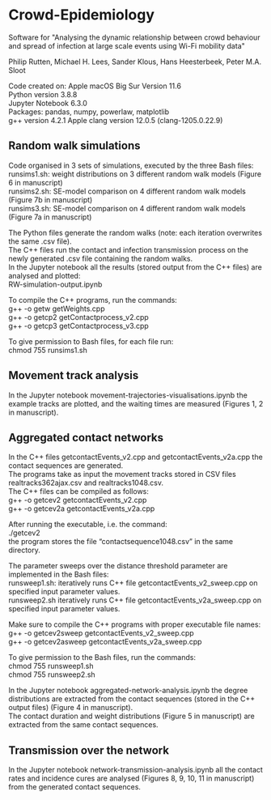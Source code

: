 # Crowd-Epidemiology

Software for "Analysing the dynamic relationship between crowd behaviour and spread of infection at large scale events using Wi-Fi mobility data"

Philip Rutten, Michael H. Lees, Sander Klous, Hans Heesterbeek, Peter M.A. Sloot

Code created on: Apple macOS Big Sur Version 11.6<br/>
Python version 3.8.8<br/>
Jupyter Notebook 6.3.0<br/>
Packages: pandas, numpy, powerlaw, matplotlib<br/>
g++ version 4.2.1 Apple clang version 12.0.5 (clang-1205.0.22.9)

## Random walk simulations

Code organised in 3 sets of simulations, executed by the three Bash files:<br/>
runsims1.sh: weight distributions on 3 different random walk models (Figure 6 in manuscript)<br/>
runsims2.sh: SE-model comparison on 4 different random walk models (Figure 7b in manuscript)<br/>
runsims3.sh: SE-model comparison on 4 different random walk models (Figure 7a in manuscript)<br/>

The Python files generate the random walks (note: each iteration overwrites the same .csv file).<br/>
The C++ files run the contact and infection transmission process on the newly generated .csv file containing the random walks.<br/>
In the Jupyter notebook all the results (stored output from the C++ files) are analysed and plotted:<br/>
RW-simulation-output.ipynb

To compile the C++ programs, run the commands:<br/>
g++ -o getw getWeights.cpp<br/>
g++ -o getcp2 getContactprocess_v2.cpp<br/>
g++ -o getcp3 getContactprocess_v3.cpp<br/>

To give permission to Bash files, for each file run:<br/>
chmod 755 runsims1.sh

## Movement track analysis

In the Jupyter notebook movement-trajectories-visualisations.ipynb the example tracks are plotted, and the waiting times are measured (Figures 1, 2 in manuscript).

## Aggregated contact networks

In the C++ files getcontactEvents_v2.cpp and getcontactEvents_v2a.cpp the contact sequences are generated.<br/>
The programs take as input the movement tracks stored in CSV files realtracks362ajax.csv and realtracks1048.csv.<br/>
The C++ files can be compiled as follows:<br/>
g++ -o getcev2 getcontactEvents_v2.cpp<br/>
g++ -o getcev2a getcontactEvents_v2a.cpp

After running the executable, i.e. the command:<br/>
./getcev2<br/>
the program stores the file “contactsequence1048.csv” in the same directory.<br/>

The parameter sweeps over the distance threshold parameter are implemented in the Bash files:<br/>
runsweep1.sh: iteratively runs C++ file getcontactEvents_v2_sweep.cpp on specified input parameter values.<br/>
runsweep2.sh iteratively runs C++ file getcontactEvents_v2a_sweep.cpp on specified input parameter values.

Make sure to compile the C++ programs with proper executable file names:<br/>
g++ -o getcev2sweep getcontactEvents_v2_sweep.cpp<br/>
g++ -o getcev2asweep getcontactEvents_v2a_sweep.cpp

To give permission to the Bash files, run the commands:<br/>
chmod 755 runsweep1.sh<br/>
chmod 755 runsweep2.sh

In the Jupyter notebook aggregated-network-analysis.ipynb the degree distributions are extracted from the contact sequences (stored in the C++ output files) (Figure 4 in manuscript).<br/>
The contact duration and weight distributions (Figure 5 in manuscript) are extracted from the same contact sequences.

## Transmission over the network

In the Jupyter notebook network-transmission-analysis.ipynb all the contact rates and incidence cures are analysed (Figures 8, 9, 10, 11 in manuscript) from the generated contact sequences.  

